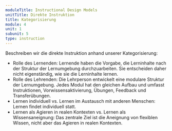 ```yaml
---
moduleTitle: Instructional Design Models
unitTitle: Direkte Instruktion
title: Kategorisierung
module: 4
unit: 1
subunit: 5
type: instruction
---
```


Beschreiben wir die direkte Instruktion anhand unserer Kategorisierung:

* Rolle des Lernenden: Lernende haben die Vorgabe, die Lerninhalte nach der Struktur der Lernumgebung durchzuarbeiten. Sie entscheiden daher nicht eigenständig, wie sie die Lerninhalte lernen.
* Rolle des Lehrenden: Die Lehrperson entwickelt eine modulare Struktur der Lernumgebung. Jedes Modul hat den gleichen Aufbau und umfasst Instruktionen, Vorwissensaktivierung, Übungen, Feedback und Transferübungen. 
* Lernen individuell vs. Lernen im Austausch mit anderen Menschen: Lernen findet individuell statt. 
* Lernen als Agieren in realen Kontexten vs. Lernen als Wissensaneignung: Das zentrale Ziel ist die Aneignung von flexiblen Wissen, nicht aber das Agieren in realen Kontexten.
